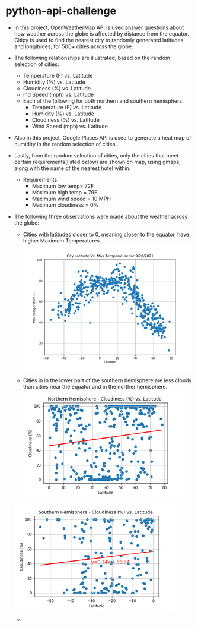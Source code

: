 # python-api-challenge

* In this project, OpenWeatherMap API is used answer questions about how weather across the globe is affected by distance from the equator. Citipy is used to find the nearest city to randomly generated latitudes and longitudes, for 500+ cities across the globe. 

* The following relationships are illustrated, based on the random selection of cities:
    * Temperature (F) vs. Latitude
    * Humidity (%) vs. Latitude
    * Cloudiness (%) vs. Latitude
    * ind Speed (mph) vs. Latitude
    * Each of the following for both northern and southern hemisphers:
        * Temperature (F) vs. Latitude
        * Humidity (%) vs. Latitude
        * Cloudiness (%) vs. Latitude
        * Wind Speed (mph) vs. Latitude


* Also in this project, Google Places API is used to generate a heat map of humidity in the random selection of cities. 

* Lastly, from the random selection of cities, only the cities that meet certain requirements(listed below) are shown on map, using gmaps, along with the name of the nearest hotel within.
    * Requirements: 
        * Maximum low temp= 72F
        * Maximum high temp = 79F
        * Maximum wind speed = 10 MPH
        * Maximum cloudiness = 0%

* The following three observations were made about the weather across the globe:
    * Cities with latitudes closer to 0, meaning closer to the equator, have higher Maximum Temperatures.
    ![Latitude Vs. Maximum Temperature Plot](Latitude_vs_Temperature_Plot.png "Latitude Vs. Maximum Temperature plot")

    * Cities in in the lower part of the southern hemisphere are less cloudy than cities near the equator and in the norther hemisphere.
    ![Northern Hemisphere - Cloudiness (%) vs. Latitude Linear Regression](NorthHemisphere_Cloudiness_vs_Latitude_LinRegression.png "Latitude Vs. cloudniness in Northern Hemisphere Plot")

     ![Southern Hemisphere - Cloudiness (%) vs. Latitude Linear Regression](SouthHemisphere_Cloudiness_vs_Latitude_LinRegression.png "Latitude Vs. cloudniness in Southern Hemisphere Plot")


    * 
